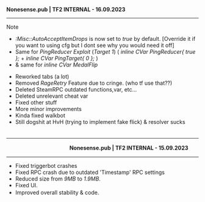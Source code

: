 **Nonesense.pub | TF2 INTERNAL - 16.09.2023**
*******************************************************
> [!note]
> - *:Misc::AutoAcceptItemDrops* is now set to *true* by default. [Override it if you want to using cfg but I dont see why you would need it off]
> - Same for *PingReducer Exploit* (*Target 1*) (		*inline CVar<bool> PingReducer{ true };* + *inline CVar<int> PingTarget{ 0 };* )
> - & same for *inline CVar<bool> MedalFlip*

- Reworked tabs (a lot)
- Removed *RageRetry* Feature due to cringe. (who tf use that??)
- Deleted SteamRPC outdated functions,var, etc...
- Deleted unrelevant cheat var
- Fixed other stuff
- More minor improvements
- Kinda fixed walkbot
- Still dogshit at HvH (trying to implement fake flick) & resolver sucks 
　
　　
‎ 　　
‎ 　　

*******************************************************


‎ 　　　
‎ ‎ 　　
‎ 　‎ 　
‎ 　　
**Nonesense.pub | TF2 INTERNAL - 15.09.2023**
*******************************************************

- Fixed triggerbot crashes
- Fixed RPC crash due to outdated 'Timestamp' RPC settings
- Reduced size from *9MB* to *1.9MB*.
- Fixed UI.
- Improved overall stability & code.
‎ 　　　
‎ ‎ 　　
‎ 　‎ 　

